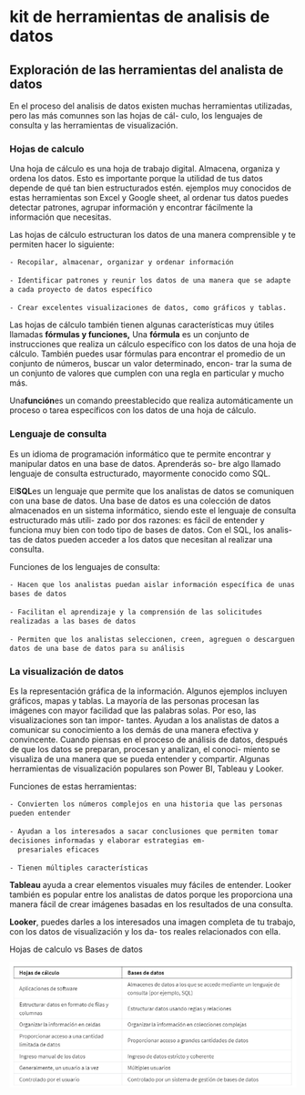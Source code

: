 # kit de herramientas de analisis de datos

## Exploración de las herramientas del analista de datos

En el proceso del analisis de datos existen muchas herramientas utilizadas, pero las más comunnes son las hojas de cál-
culo, los lenguajes de consulta y las herramientas de visualización.

### Hojas de calculo

Una hoja de cálculo es una hoja de trabajo digital. Almacena, organiza y ordena los datos. Esto es
importante porque la utilidad de tus datos depende de qué tan bien estructurados estén. ejemplos muy conocidos de estas
herramientas son Excel y Google sheet, al ordenar tus datos puedes detectar patrones, agrupar información y encontrar
fácilmente la información que necesitas.

Las hojas de cálculo estructuran los datos de una manera comprensible y te permiten hacer lo siguiente:

    - Recopilar, almacenar, organizar y ordenar información

    - Identificar patrones y reunir los datos de una manera que se adapte a cada proyecto de datos específico

    - Crear excelentes visualizaciones de datos, como gráficos y tablas.

Las hojas de cálculo también tienen algunas características muy útiles llamadas **fórmulas y funciones,**
Una **fórmula** es un conjunto de instrucciones que realiza un cálculo específico con los datos de una hoja de cálculo.
También puedes usar fórmulas para encontrar el promedio de un conjunto de números, buscar un valor determinado, encon-
trar la suma de un conjunto de valores que cumplen con una regla en particular y mucho más.

Una**función**es un comando preestablecido que realiza automáticamente un proceso o tarea específicos con los datos de
una hoja de cálculo.

### Lenguaje de consulta

Es un idioma de programación informático que te permite encontrar y manipular datos en una base de datos. Aprenderás so-
bre algo llamado lenguaje de consulta estructurado, mayormente conocido como SQL.

El**SQL**es un lenguaje que permite que los analistas de datos se comuniquen con una base de datos. Una base de datos es
una colección de datos almacenados en un sistema informático, siendo este el lenguaje de consulta estructurado más utili-
zado por dos razones: es fácil de entender y funciona muy bien con todo tipo de bases de datos. Con el SQL, los analis-
tas de datos pueden acceder a los datos que necesitan al realizar una consulta.

Funciones de los lenguajes de consulta:

    - Hacen que los analistas puedan aislar información específica de unas bases de datos

    - Facilitan el aprendizaje y la comprensión de las solicitudes realizadas a las bases de datos

    - Permiten que los analistas seleccionen, creen, agreguen o descarguen datos de una base de datos para su análisis

### La visualización de datos

Es la representación gráfica de la información. Algunos ejemplos incluyen gráficos, mapas y tablas. La mayoría de las
personas procesan las imágenes con mayor facilidad que las palabras solas. Por eso, las visualizaciones son tan impor-
tantes. Ayudan a los analistas de datos a comunicar su conocimiento a los demás de una manera efectiva y convincente.
Cuando piensas en el proceso de análisis de datos, después de que los datos se preparan, procesan y analizan, el conoci-
miento se visualiza de una manera que se pueda entender y compartir. Algunas herramientas de visualización populares son
Power BI, Tableau y Looker.

Funciones de estas herramientas:

    - Convierten los números complejos en una historia que las personas pueden entender

    - Ayudan a los interesados a sacar conclusiones que permiten tomar decisiones informadas y elaborar estrategias em-
      presariales eficaces

    - Tienen múltiples características

**Tableau** ayuda a crear elementos visuales muy fáciles de entender. Looker también es popular entre los analistas de datos
porque les proporciona una manera fácil de crear imágenes basadas en los resultados de una consulta.

**Looker**, puedes darles a los interesados una imagen completa de tu trabajo, con los datos de visualización y los da-
tos reales relacionados con ella.

Hojas de calculo vs Bases de datos

![Alt text](image.png)
